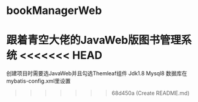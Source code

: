 # bookManagerWeb
跟着青空大佬的JavaWeb版图书管理系统
<<<<<<< HEAD
=======

创建项目时需要选JavaWeb并且勾选Themleaf组件
Jdk1.8
Mysql8
数据库在mybatis-config.xml里设置
>>>>>>> 68d450a (Create README.md)
